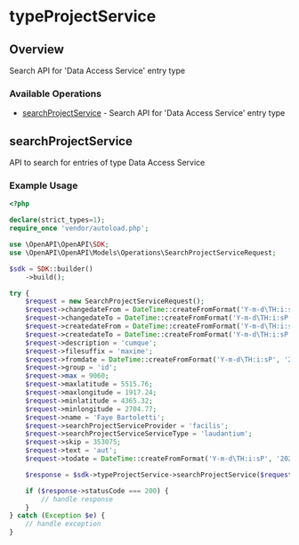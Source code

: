 # typeProjectService

## Overview

Search API for 'Data Access Service' entry type

### Available Operations

* [searchProjectService](#searchprojectservice) - Search API for 'Data Access Service' entry type

## searchProjectService

API to search for entries of type Data Access Service

### Example Usage

```php
<?php

declare(strict_types=1);
require_once 'vendor/autoload.php';

use \OpenAPI\OpenAPI\SDK;
use \OpenAPI\OpenAPI\Models\Operations\SearchProjectServiceRequest;

$sdk = SDK::builder()
    ->build();

try {
    $request = new SearchProjectServiceRequest();
    $request->changedateFrom = DateTime::createFromFormat('Y-m-d\TH:i:sP', '2021-05-01T18:02:47.466Z');
    $request->changedateTo = DateTime::createFromFormat('Y-m-d\TH:i:sP', '2022-10-06T03:21:37.038Z');
    $request->createdateFrom = DateTime::createFromFormat('Y-m-d\TH:i:sP', '2022-03-28T21:31:25.301Z');
    $request->createdateTo = DateTime::createFromFormat('Y-m-d\TH:i:sP', '2022-02-09T20:54:15.420Z');
    $request->description = 'cumque';
    $request->filesuffix = 'maxime';
    $request->fromdate = DateTime::createFromFormat('Y-m-d\TH:i:sP', '2022-11-22T20:02:33.919Z');
    $request->group = 'id';
    $request->max = 9060;
    $request->maxlatitude = 5515.76;
    $request->maxlongitude = 1917.24;
    $request->minlatitude = 4365.32;
    $request->minlongitude = 2704.77;
    $request->name = 'Faye Bartoletti';
    $request->searchProjectServiceProvider = 'facilis';
    $request->searchProjectServiceServiceType = 'laudantium';
    $request->skip = 353075;
    $request->text = 'aut';
    $request->todate = DateTime::createFromFormat('Y-m-d\TH:i:sP', '2022-05-11T11:02:14.127Z');

    $response = $sdk->typeProjectService->searchProjectService($request);

    if ($response->statusCode === 200) {
        // handle response
    }
} catch (Exception $e) {
    // handle exception
}
```
